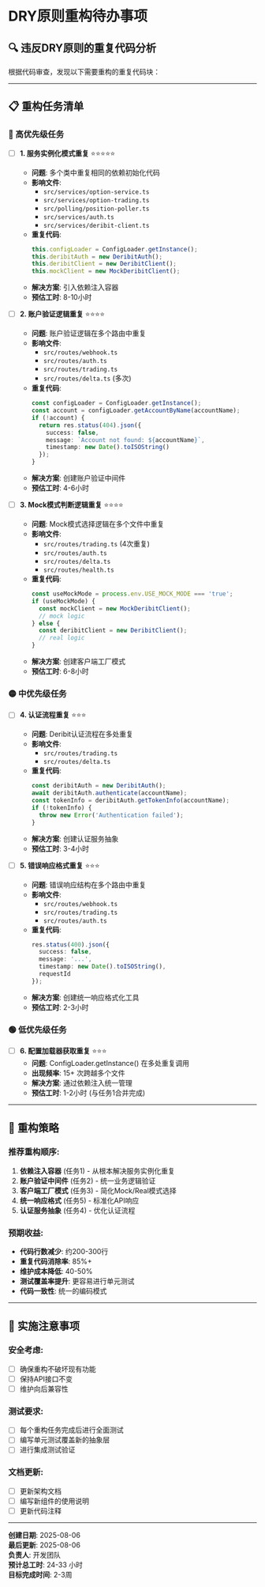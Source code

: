 # DRY原则重构待办事项

## 🔍 违反DRY原则的重复代码分析

根据代码审查，发现以下需要重构的重复代码块：

---

## 📋 重构任务清单

### 🔴 高优先级任务

- [ ] **1. 服务实例化模式重复** ⭐⭐⭐⭐⭐
  - **问题**: 多个类中重复相同的依赖初始化代码
  - **影响文件**: 
    - `src/services/option-service.ts`
    - `src/services/option-trading.ts`  
    - `src/polling/position-poller.ts`
    - `src/services/auth.ts`
    - `src/services/deribit-client.ts`
  - **重复代码**:
    ```typescript
    this.configLoader = ConfigLoader.getInstance();
    this.deribitAuth = new DeribitAuth();
    this.deribitClient = new DeribitClient();
    this.mockClient = new MockDeribitClient();
    ```
  - **解决方案**: 引入依赖注入容器
  - **预估工时**: 8-10小时

- [ ] **2. 账户验证逻辑重复** ⭐⭐⭐⭐
  - **问题**: 账户验证逻辑在多个路由中重复
  - **影响文件**: 
    - `src/routes/webhook.ts`
    - `src/routes/auth.ts`
    - `src/routes/trading.ts`
    - `src/routes/delta.ts` (多次)
  - **重复代码**:
    ```typescript
    const configLoader = ConfigLoader.getInstance();
    const account = configLoader.getAccountByName(accountName);
    if (!account) {
      return res.status(404).json({
        success: false,
        message: `Account not found: ${accountName}`,
        timestamp: new Date().toISOString()
      });
    }
    ```
  - **解决方案**: 创建账户验证中间件
  - **预估工时**: 4-6小时

- [ ] **3. Mock模式判断逻辑重复** ⭐⭐⭐⭐
  - **问题**: Mock模式选择逻辑在多个文件中重复
  - **影响文件**: 
    - `src/routes/trading.ts` (4次重复)
    - `src/routes/auth.ts`
    - `src/routes/delta.ts`
    - `src/routes/health.ts`
  - **重复代码**:
    ```typescript
    const useMockMode = process.env.USE_MOCK_MODE === 'true';
    if (useMockMode) {
      const mockClient = new MockDeribitClient();
      // mock logic
    } else {
      const deribitClient = new DeribitClient();
      // real logic
    }
    ```
  - **解决方案**: 创建客户端工厂模式
  - **预估工时**: 6-8小时

### 🟡 中优先级任务

- [ ] **4. 认证流程重复** ⭐⭐⭐
  - **问题**: Deribit认证流程在多处重复
  - **影响文件**: 
    - `src/routes/trading.ts`
    - `src/routes/delta.ts`
  - **重复代码**:
    ```typescript
    const deribitAuth = new DeribitAuth();
    await deribitAuth.authenticate(accountName);
    const tokenInfo = deribitAuth.getTokenInfo(accountName);
    if (!tokenInfo) {
      throw new Error('Authentication failed');
    }
    ```
  - **解决方案**: 创建认证服务抽象
  - **预估工时**: 3-4小时

- [ ] **5. 错误响应格式重复** ⭐⭐⭐
  - **问题**: 错误响应结构在多个路由中重复
  - **影响文件**: 
    - `src/routes/webhook.ts`
    - `src/routes/trading.ts`
    - `src/routes/auth.ts`
  - **重复代码**:
    ```typescript
    res.status(400).json({
      success: false,
      message: '...',
      timestamp: new Date().toISOString(),
      requestId
    });
    ```
  - **解决方案**: 创建统一响应格式化工具
  - **预估工时**: 2-3小时

### 🟢 低优先级任务

- [ ] **6. 配置加载器获取重复** ⭐⭐⭐
  - **问题**: ConfigLoader.getInstance() 在多处重复调用
  - **出现频率**: 15+ 次跨越多个文件
  - **解决方案**: 通过依赖注入统一管理
  - **预估工时**: 1-2小时 (与任务1合并完成)

---

## 🎯 重构策略

### 推荐重构顺序:
1. **依赖注入容器** (任务1) - 从根本解决服务实例化重复
2. **账户验证中间件** (任务2) - 统一业务逻辑验证  
3. **客户端工厂模式** (任务3) - 简化Mock/Real模式选择
4. **统一响应格式** (任务5) - 标准化API响应
5. **认证服务抽象** (任务4) - 优化认证流程

### 预期收益:
- **代码行数减少**: 约200-300行
- **重复代码消除率**: 85%+
- **维护成本降低**: 40-50%
- **测试覆盖率提升**: 更容易进行单元测试
- **代码一致性**: 统一的编码模式

---

## 📝 实施注意事项

### 安全考虑:
- [ ] 确保重构不破坏现有功能
- [ ] 保持API接口不变
- [ ] 维护向后兼容性

### 测试要求:
- [ ] 每个重构任务完成后进行全面测试
- [ ] 编写单元测试覆盖新的抽象层
- [ ] 进行集成测试验证

### 文档更新:
- [ ] 更新架构文档
- [ ] 编写新组件的使用说明
- [ ] 更新代码注释

---

**创建日期**: 2025-08-06  
**最后更新**: 2025-08-06  
**负责人**: 开发团队  
**预计总工时**: 24-33 小时  
**目标完成时间**: 2-3周
